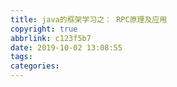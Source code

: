 ```yaml
---
title: java的框架学习之： RPC原理及应用
copyright: true
abbrlink: c123f5b7
date: 2019-10-02 13:08:55
tags:
categories:
---
```

